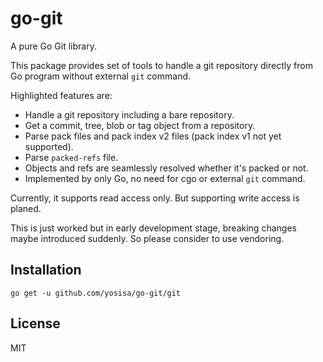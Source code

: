 # go-git
A pure Go Git library.

This package provides set of tools to handle a git repository directly from Go program without external `git` command.

Highlighted features are:

* Handle a git repository including a bare repository.
* Get a commit, tree, blob or tag object from a repository.
* Parse pack files and pack index v2 files (pack index v1 not yet supported).
* Parse `packed-refs` file.
* Objects and refs are seamlessly resolved whether it's packed or not.
* Implemented by only Go, no need for cgo or external `git` command.

Currently, it supports read access only. But supporting write access is planed.

This is just worked but in early development stage, breaking changes maybe introduced suddenly. So please consider to use vendoring.

## Installation
```
go get -u github.com/yosisa/go-git/git
```

## License
MIT
